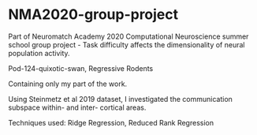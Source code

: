 # NMA2020-group-project

Part of Neuromatch Academy 2020 Computational Neuroscience summer school group project - Task difficulty affects the dimensionality of neural population activity. 


Pod-124-quixotic-swan, Regressive Rodents 


Containing only my part of the work.


Using Steinmetz et al 2019 dataset, I investigated the communication subspace within- and inter- cortical areas.


Techniques used: Ridge Regression, Reduced Rank Regression
